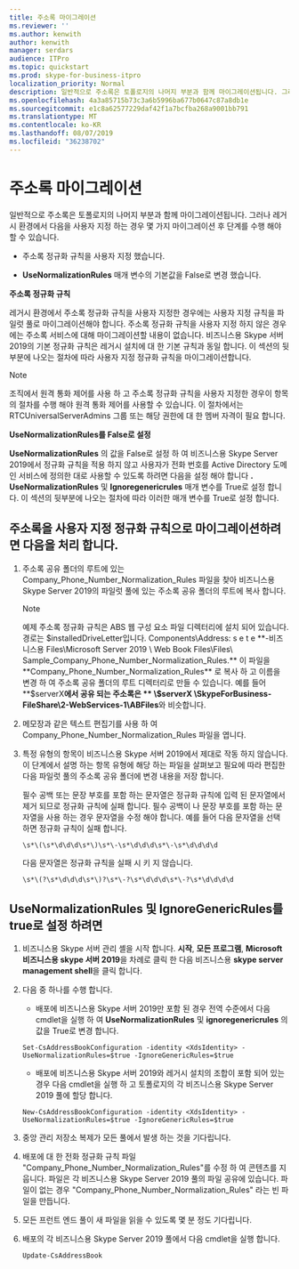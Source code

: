 ```yaml
---
title: 주소록 마이그레이션
ms.reviewer: ''
ms.author: kenwith
author: kenwith
manager: serdars
audience: ITPro
ms.topic: quickstart
ms.prod: skype-for-business-itpro
localization_priority: Normal
description: 일반적으로 주소록은 토폴로지의 나머지 부분과 함께 마이그레이션됩니다. 그러나 레거시 환경에서 다음을 사용자 지정 하는 경우 몇 가지 마이그레이션 후 단계를 수행 해야 할 수 있습니다.
ms.openlocfilehash: 4a3a85715b73c3a6b5996ba677b0647c87a8db1e
ms.sourcegitcommit: e1c8a62577229daf42f1a7bcfba268a9001bb791
ms.translationtype: MT
ms.contentlocale: ko-KR
ms.lasthandoff: 08/07/2019
ms.locfileid: "36238702"
---
```

# <a name="migrate-address-book"></a>주소록 마이그레이션

일반적으로 주소록은 토폴로지의 나머지 부분과 함께 마이그레이션됩니다. 그러나 레거시 환경에서 다음을 사용자 지정 하는 경우 몇 가지 마이그레이션 후 단계를 수행 해야 할 수 있습니다. 

- 주소록 정규화 규칙을 사용자 지정 했습니다.

- **UseNormalizationRules** 매개 변수의 기본값을 False로 변경 했습니다. 


 **주소록 정규화 규칙**

레거시 환경에서 주소록 정규화 규칙을 사용자 지정한 경우에는 사용자 지정 규칙을 파일럿 풀로 마이그레이션해야 합니다. 주소록 정규화 규칙을 사용자 지정 하지 않은 경우에는 주소록 서비스에 대해 마이그레이션할 내용이 없습니다. 비즈니스용 Skype 서버 2019의 기본 정규화 규칙은 레거시 설치에 대 한 기본 규칙과 동일 합니다. 이 섹션의 뒷부분에 나오는 절차에 따라 사용자 지정 정규화 규칙을 마이그레이션합니다.

> [!NOTE]
> 조직에서 원격 통화 제어를 사용 하 고 주소록 정규화 규칙을 사용자 지정한 경우이 항목의 절차를 수행 해야 원격 통화 제어를 사용할 수 있습니다. 이 절차에서는 RTCUniversalServerAdmins 그룹 또는 해당 권한에 대 한 멤버 자격이 필요 합니다. 

 **UseNormalizationRules를 False로 설정**

**UseNormalizationRules** 의 값을 False로 설정 하 여 비즈니스용 Skype Server 2019에서 정규화 규칙을 적용 하지 않고 사용자가 전화 번호를 Active Directory 도메인 서비스에 정의한 대로 사용할 수 있도록 하려면 다음을 설정 해야 합니다 **. UseNormalizationRules** 및 **Ignoregenericrules** 매개 변수를 True로 설정 합니다. 이 섹션의 뒷부분에 나오는 절차에 따라 이러한 매개 변수를 True로 설정 합니다. 

## <a name="to-migrate-address-book-customized-normalization-rules"></a>주소록을 사용자 지정 정규화 규칙으로 마이그레이션하려면 다음을 처리 합니다.

1. 주소록 공유 폴더의 루트에 있는 Company_Phone_Number_Normalization_Rules 파일을 찾아 비즈니스용 Skype Server 2019의 파일럿 풀에 있는 주소록 공유 폴더의 루트에 복사 합니다.

    > [!NOTE]
    > 예제 주소록 정규화 규칙은 ABS 웹 구성 요소 파일 디렉터리에 설치 되어 있습니다. 경로는 $installedDriveLetter입니다. Components\Address: s e t e **-비즈니스용 Files\Microsoft Server 2019 \ Web Book Files\Files\ Sample_Company_Phone_Number_Normalization_Rules.** 이 파일을 **Company_Phone_Number_Normalization_Rules** 로 복사 하 고 이름을 변경 하 여 주소록 공유 폴더의 루트 디렉터리로 만들 수 있습니다. 예를 들어 **$serverX**에서 공유 되는 주소록은 ** \\$serverX \SkypeForBusiness-FileShare\2-WebServices-1\ABFiles**와 비슷합니다. 

2. 메모장과 같은 텍스트 편집기를 사용 하 여 Company_Phone_Number_Normalization_Rules 파일을 엽니다.

3. 특정 유형의 항목이 비즈니스용 Skype 서버 2019에서 제대로 작동 하지 않습니다. 이 단계에서 설명 하는 항목 유형에 해당 하는 파일을 살펴보고 필요에 따라 편집한 다음 파일럿 풀의 주소록 공유 폴더에 변경 내용을 저장 합니다.

    필수 공백 또는 문장 부호를 포함 하는 문자열은 정규화 규칙에 입력 된 문자열에서 제거 되므로 정규화 규칙에 실패 합니다. 필수 공백이 나 문장 부호를 포함 하는 문자열을 사용 하는 경우 문자열을 수정 해야 합니다. 예를 들어 다음 문자열을 선택 하면 정규화 규칙이 실패 합니다.

   ```
   \s*\(\s*\d\d\d\s*\)\s*\-\s*\d\d\d\s*\-\s*\d\d\d\d
   ```

    다음 문자열은 정규화 규칙을 실패 시 키 지 않습니다.

   ```
   \s*\(?\s*\d\d\d\s*\)?\s*\-?\s*\d\d\d\s*\-?\s*\d\d\d\d
   ```

## <a name="to-set-usenormalizationrules-and-ignoregenericrules-to-true"></a>UseNormalizationRules 및 IgnoreGenericRules를 true로 설정 하려면

1. 비즈니스용 Skype 서버 관리 셸을 시작 합니다. **시작**, **모든 프로그램**, **Microsoft 비즈니스용 skype 서버 2019**을 차례로 클릭 한 다음 비즈니스용 **skype server management shell**을 클릭 합니다.

2. 다음 중 하나를 수행 합니다.

   - 배포에 비즈니스용 Skype 서버 2019만 포함 된 경우 전역 수준에서 다음 cmdlet을 실행 하 여 **UseNormalizationRules** 및 **ignoregenericrules** 의 값을 True로 변경 합니다. 

   ```
   Set-CsAddressBookConfiguration -identity <XdsIdentity> -UseNormalizationRules=$true -IgnoreGenericRules=$true
   ```

   - 배포에 비즈니스용 Skype 서버 2019와 레거시 설치의 조합이 포함 되어 있는 경우 다음 cmdlet을 실행 하 고 토폴로지의 각 비즈니스용 Skype Server 2019 풀에 할당 합니다.

   ```
   New-CsAddressBookConfiguration -identity <XdsIdentity> -UseNormalizationRules=$true -IgnoreGenericRules=$true
   ```

3. 중앙 관리 저장소 복제가 모든 풀에서 발생 하는 것을 기다립니다.

4. 배포에 대 한 전화 정규화 규칙 파일 "Company_Phone_Number_Normalization_Rules"를 수정 하 여 콘텐츠를 지웁니다. 파일은 각 비즈니스용 Skype Server 2019 풀의 파일 공유에 있습니다. 파일이 없는 경우 "Company_Phone_Number_Normalization_Rules" 라는 빈 파일을 만듭니다.

5. 모든 프런트 엔드 풀이 새 파일을 읽을 수 있도록 몇 분 정도 기다립니다.

6. 배포의 각 비즈니스용 Skype Server 2019 풀에서 다음 cmdlet을 실행 합니다.

   ```
   Update-CsAddressBook
   ```


